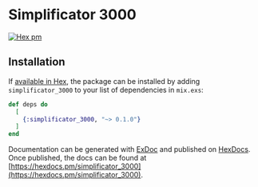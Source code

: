 Simplificator 3000
=====
[![Hex pm](http://img.shields.io/hexpm/v/simplificator_3000.svg?style=flat)](https://hex.pm/packages/simplificator_3000)

## Installation

If [available in Hex](https://hex.pm/docs/publish), the package can be installed
by adding `simplificator_3000` to your list of dependencies in `mix.exs`:

```elixir
def deps do
  [
    {:simplificator_3000, "~> 0.1.0"}
  ]
end
```

Documentation can be generated with [ExDoc](https://github.com/elixir-lang/ex_doc)
and published on [HexDocs](https://hexdocs.pm). Once published, the docs can
be found at [https://hexdocs.pm/simplificator_3000](https://hexdocs.pm/simplificator_3000).

